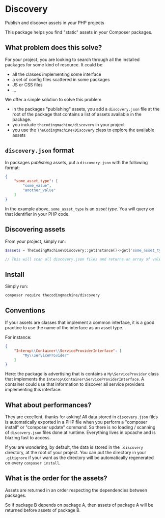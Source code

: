 Discovery
=========

Publish and discover assets in your PHP projects

This package helps you find "static" assets in your Composer packages.

What problem does this solve?
-----------------------------

For your project, you are looking to search through all the installed packages for some kind of resource. It could be:

- all the classes implementing some interface
- a set of config files scattered in some packages
- JS or CSS files
- ...

We offer a simple solution to solve this problem:

- in the packages "publishing" assets, you add a `discovery.json` file at the root of the package that contains a list of assets available in the package.
- you include `thecodingmachine/discovery` in your project
- you use the `TheCodingMachine\Discovery` class to explore the available assets

`discovery.json` format
-----------------------

In packages *publishing* assets, put a `discovery.json` with the following format:

```json
{
    "some_asset_type": [
        "some_value",
        "another_value"
    ]
}
```

In the example above, `some_asset_type` is an *asset type*. You will query on that identifier in your PHP code.

Discovering assets
------------------

From your project, simply run:

```php
$assets = TheCodingMachine\Discovery::getInstance()->get('some_asset_type');

// This will scan all discovery.json files and returns an array of values.
```

Install
-------

Simply run:

```sh
composer require thecodingmachine/discovery
```

Conventions
-----------

If your assets are classes that implement a common interface, it is a good practice to use the name of the interface as an asset type.

For instance:

```json
{
    "Interop\\Container\\ServiceProviderInterface": [
        "My\\ServiceProvider"
    ]
}
```

Here: the package is advertising that is contains a `My\ServiceProvider` class that implements the `Interop\Container\ServiceProviderInterface`. A container could use that information to discover all service providers implementing this interface.

What about performances?
------------------------

They are excellent, thanks for asking! All data stored in `discovery.json` files is automatically exported in a PHP file when you perform a "composer install" or "composer update" command. So there is no loading / scanning of `discovery.json` files done at runtime. Everything lives in opcache and is blazing fast to access.

If you are wondering, by default, the data is stored in the `.discovery` directory, at the root of your project. You can put the directory in your `.gitignore` if your want as the directory will be automatically regenerated on every `composer install`.

What is the order for the assets?
---------------------------------

Assets are returned in an order respecting the dependencies between packages.

So if package B depends on package A, then assets of package A will be returned before assets of package B.
